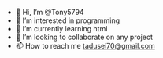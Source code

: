 - 👋 Hi, I’m @Tony5794
- 👀 I’m interested in programming
- 🌱 I’m currently learning html
- 💞️ I’m looking to collaborate on any project
- 📫 How to reach me tadusei70@gmail.com

<!---
Tony5794/Tony5794 is a ✨ special ✨ repository because its `README.md` (this file) appears on your GitHub profile.
You can click the Preview link to take a look at your changes.
--->
